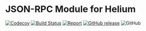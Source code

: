 # JSON-RPC Module for Helium

[![Codecov](https://img.shields.io/codecov/c/github/go-helium/jsonrpc.svg?style=flat-square)](https://codecov.io/gh/go-helium/jsonrpc)
[![Build Status](https://travis-ci.com/go-helium/jsonrpc.svg?branch=master)](https://travis-ci.com/go-helium/jsonrpc)
[![Report](https://goreportcard.com/badge/github.com/go-helium/jsonrpc)](https://goreportcard.com/report/github.com/go-helium/jsonrpc)
[![GitHub release](https://img.shields.io/github/release/go-helium/jsonrpc.svg)](https://github.com/go-helium/jsonrpc)
![GitHub](https://img.shields.io/github/license/go-helium/jsonrpc.svg?style=popout)

